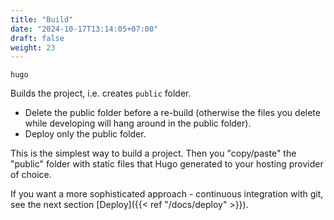 ```yaml
---
title: "Build"
date: "2024-10-17T13:14:05+07:00"
draft: false
weight: 23
---
```


```shell
hugo
```

Builds the project, i.e. creates `public` folder.

- Delete the public folder before a re-build (otherwise the files you delete while developing will hang around in the public folder).
- Deploy only the public folder.

This is the simplest way to build a project. Then you "copy/paste" the "public" folder with static files that Hugo generated to your hosting provider of choice.

If you want a more sophisticated approach - continuous integration with git, see the next section [Deploy]({{< ref "/docs/deploy" >}}).
